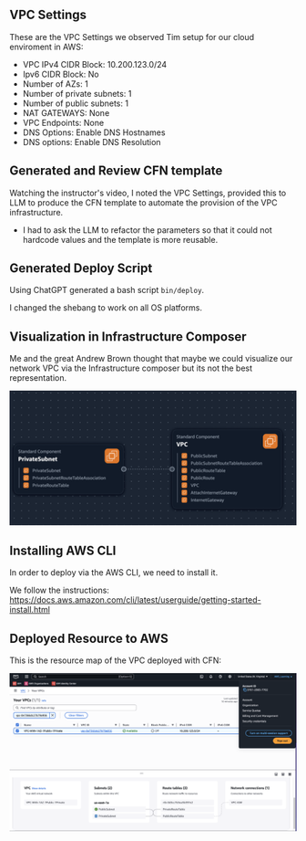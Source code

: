 

## VPC Settings
These are the VPC Settings we observed Tim setup for our cloud enviroment in AWS:

- VPC IPv4 CIDR Block: 10.200.123.0/24
- Ipv6 CIDR Block: No
- Number of AZs: 1
- Number of private subnets: 1
- Number of public subnets: 1
- NAT GATEWAYS: None
- VPC Endpoints: None
- DNS Options: Enable DNS Hostnames
- DNS options: Enable DNS Resolution


## Generated and Review CFN template

Watching the instructor's video, I noted the VPC Settings, provided this to LLM to produce the CFN template to automate the provision of the VPC infrastructure.

- I had to ask the LLM to refactor the parameters so that it could not hardcode values and the template is more reusable.

## Generated Deploy Script

Using ChatGPT generated a bash script `bin/deploy`.

I changed the shebang to work on all OS platforms.


## Visualization in Infrastructure Composer

Me and the great Andrew Brown thought that maybe we could visualize our network VPC via the Infrastructure composer but its not the best representation.

![alt text](assets/aws_infr_composer.png)

## Installing AWS CLI 

In order to deploy via the AWS CLI, we need to install it.

We follow the instructions:
https://docs.aws.amazon.com/cli/latest/userguide/getting-started-install.html

## Deployed Resource to AWS

This is the resource map of the VPC deployed with CFN:

![alt text](assets/aws_vpc_resource_map.png)


